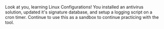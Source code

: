 Look at you, learning Linux Configurations!
You installed an antivirus solution, updated it's signature database, and setup a logging script on a cron timer. Continue to use this as a sandbox to continue practicing with the tool.